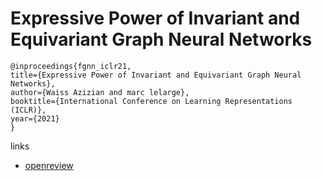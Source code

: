 # Expressive Power of Invariant and Equivariant Graph Neural Networks

```
@inproceedings{fgnn_iclr21,
title={Expressive Power of Invariant and Equivariant Graph Neural Networks},
author={Waiss Azizian and marc lelarge},
booktitle={International Conference on Learning Representations (ICLR)},
year={2021}
}
```

links
- [openreview](https://openreview.net/forum?id=lxHgXYN4bwl)
